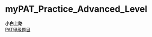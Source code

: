 # myPAT_Practice_Advanced_Level
**小白上路**<br/>
[PAT甲级题目](https://www.patest.cn/contests/pat-a-practise)
